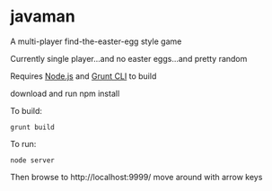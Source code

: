 # javaman
A multi-player find-the-easter-egg style game

Currently single player...and no easter eggs...and pretty random

Requires [Node.js](https://nodejs.org/) and [Grunt CLI](http://gruntjs.com/using-the-cli) to build

download and run npm install

To build:

```
grunt build
```

To run:
```
node server
```
Then browse to http://localhost:9999/ move around with arrow keys
